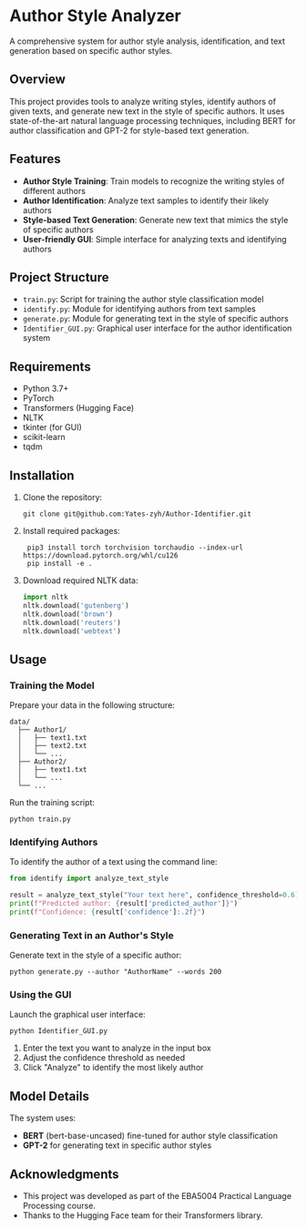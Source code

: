 # Author Style Analyzer

A comprehensive system for author style analysis, identification, and text generation based on specific author styles.

## Overview

This project provides tools to analyze writing styles, identify authors of given texts, and generate new text in the style of specific authors. It uses state-of-the-art natural language processing techniques, including BERT for author classification and GPT-2 for style-based text generation.

## Features

- **Author Style Training**: Train models to recognize the writing styles of different authors
- **Author Identification**: Analyze text samples to identify their likely authors
- **Style-based Text Generation**: Generate new text that mimics the style of specific authors
- **User-friendly GUI**: Simple interface for analyzing texts and identifying authors

## Project Structure

- `train.py`: Script for training the author style classification model
- `identify.py`: Module for identifying authors from text samples
- `generate.py`: Module for generating text in the style of specific authors
- `Identifier_GUI.py`: Graphical user interface for the author identification system

## Requirements

- Python 3.7+
- PyTorch
- Transformers (Hugging Face)
- NLTK
- tkinter (for GUI)
- scikit-learn
- tqdm

## Installation

1. Clone the repository:
   ```
   git clone git@github.com:Yates-zyh/Author-Identifier.git
   ```

2. Install required packages:
   ```
    pip3 install torch torchvision torchaudio --index-url https://download.pytorch.org/whl/cu126
    pip install -e .
   ```

3. Download required NLTK data:
   ```python
   import nltk
   nltk.download('gutenberg')
   nltk.download('brown')
   nltk.download('reuters')
   nltk.download('webtext')
   ```

## Usage

### Training the Model

Prepare your data in the following structure:
```
data/
  ├── Author1/
  │   ├── text1.txt
  │   ├── text2.txt
  │   └── ...
  ├── Author2/
  │   ├── text1.txt
  │   └── ...
  └── ...
```

Run the training script:
```
python train.py
```

### Identifying Authors

To identify the author of a text using the command line:
```python
from identify import analyze_text_style

result = analyze_text_style("Your text here", confidence_threshold=0.6)
print(f"Predicted author: {result['predicted_author']}")
print(f"Confidence: {result['confidence']:.2f}")
```

### Generating Text in an Author's Style

Generate text in the style of a specific author:
```
python generate.py --author "AuthorName" --words 200
```

### Using the GUI

Launch the graphical user interface:
```
python Identifier_GUI.py
```

1. Enter the text you want to analyze in the input box
2. Adjust the confidence threshold as needed
3. Click "Analyze" to identify the most likely author

## Model Details

The system uses:
- **BERT** (bert-base-uncased) fine-tuned for author style classification
- **GPT-2** for generating text in specific author styles

## Acknowledgments

- This project was developed as part of the EBA5004 Practical Language Processing course.
- Thanks to the Hugging Face team for their Transformers library.
